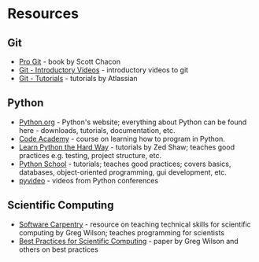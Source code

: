 Resources
=========

Git
---

* [Pro Git] - book by Scott Chacon
* [Git - Introductory Videos] - introductory videos to git
* [Git - Tutorials] - tutorials by Atlassian

Python
------

* [Python.org] - Python's website; everything about Python can be found here - downloads, tutorials, documentation, etc.
* [Code Academy] - course on learning how to program in Python.
* [Learn Python the Hard Way] - tutorials by Zed Shaw; teaches good practices e.g. testing, project structure, etc.
* [Python School] - tutorials; teaches good practices; covers basics, databases, object-oriented programming, gui development, etc.
* [pyvideo] - videos from Python conferences

Scientific Computing
--------------------

* [Software Carpentry] - resource on teaching technical skills for scientific computing by Greg Wilson; teaches programming for scientists
* [Best Practices for Scientific Computing] - paper by Greg Wilson and others on best practices



[Pro Git]:http://git-scm.com/book
[Git - Introductory Videos]:http://git-scm.com/videos
[Git - Tutorials]:https://www.atlassian.com/git/

[Python.org]:https://www.python.org/
[Code Academy]:http://www.codecademy.com/en/tracks/python
[Learn Python the Hard Way]:http://learnpythonthehardway.org/
[Python School]:http://www.pythonschool.net/
[pyvideo]:http://pyvideo.org/

[Software Carpentry]:http://software-carpentry.org/
[Best Practices for Scientific Computing]:http://www.plosbiology.org/article/info%3Adoi%2F10.1371%2Fjournal.pbio.1001745